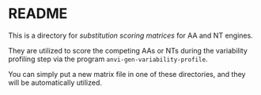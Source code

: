 # README

This is a directory for _substitution scoring matrices_ for AA and NT engines.

They are utilized to score the competing AAs or NTs during the variability
profiling step via the program `anvi-gen-variability-profile`.

You can simply put a new matrix file in one of these directories, and they
will be automatically utilized.
